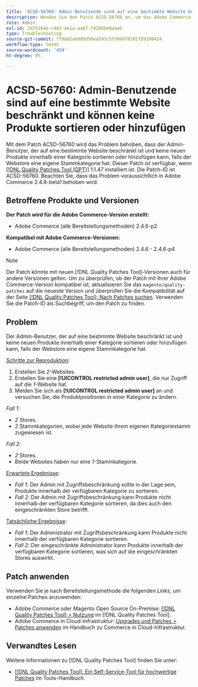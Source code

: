 ```yaml
---
title: 'ACSD-56760: Admin-Benutzende sind auf eine bestimmte Website beschränkt und können keine Produkte sortieren oder hinzufügen'
description: Wenden Sie den Patch ACSD-56760 an, um das Adobe Commerce-Problem zu beheben, bei dem der Admin-Benutzer, der auf eine bestimmte Website beschränkt ist und keine neuen Produkte innerhalb einer Kategorie sortieren oder hinzufügen kann, falls der Webstore eine eigene Stammkategorie hat.
role: Admin
exl-id: 2d75164e-c463-4e1a-aa6f-f420dbe0aaeb
type: Troubleshooting
source-git-commit: 7fdb02a6d89d50ea593c5fd99d78101f89198424
workflow-type: tm+mt
source-wordcount: '459'
ht-degree: 0%

---
```


# ACSD-56760: Admin-Benutzende sind auf eine bestimmte Website beschränkt und können keine Produkte sortieren oder hinzufügen

Mit dem Patch ACSD-56760 wird das Problem behoben, dass der Admin-Benutzer, der auf eine bestimmte Website beschränkt ist und keine neuen Produkte innerhalb einer Kategorie sortieren oder hinzufügen kann, falls der Webstore eine eigene Stammkategorie hat. Dieser Patch ist verfügbar, wenn [[!DNL Quality Patches Tool (QPT)]](/help/tools/quality-patches-tool/quality-patches-tool-to-self-serve-quality-patches.md) 1.1.47 installiert ist. Die Patch-ID ist ACSD-56760. Beachten Sie, dass das Problem voraussichtlich in Adobe Commerce 2.4.8-beta1 behoben wird.

## Betroffene Produkte und Versionen

**Der Patch wird für die Adobe Commerce-Version erstellt:**

* Adobe Commerce (alle Bereitstellungsmethoden) 2.4.6-p2

**Kompatibel mit Adobe Commerce-Versionen:**

* Adobe Commerce (alle Bereitstellungsmethoden) 2.4.6 - 2.4.6-p4

>[!NOTE]
>
>Der Patch könnte mit neuen [!DNL Quality Patches Tool]-Versionen auch für andere Versionen gelten. Um zu überprüfen, ob der Patch mit Ihrer Adobe Commerce-Version kompatibel ist, aktualisieren Sie das `magento/quality-patches` auf die neueste Version und überprüfen Sie die Kompatibilität auf der Seite [[!DNL Quality Patches Tool]: Nach Patches suchen](https://experienceleague.adobe.com/tools/commerce-quality-patches/index.html). Verwenden Sie die Patch-ID als Suchbegriff, um den Patch zu finden.

## Problem

Der Admin-Benutzer, der auf eine bestimmte Website beschränkt ist und keine neuen Produkte innerhalb einer Kategorie sortieren oder hinzufügen kann, falls der Webstore eine eigene Stammkategorie hat.

<u>Schritte zur Reproduktion</u>:

1. Erstellen Sie *2*-Websites.
1. Erstellen Sie eine **[!UICONTROL restricted admin user]**, die nur Zugriff auf die *1*-Website hat.
1. Melden Sie sich als **[!UICONTROL restricted admin user]** an und versuchen Sie, die Produktpositionen in einer Kategorie zu ändern.

*Fall 1*:

* *2* Stores.
* *2* Stammkategorien, wobei jede Website ihrem eigenen Kategoriestamm zugewiesen ist.

*Fall 2*:

* *2* Stores.
* Beide Websites haben nur eine *1*-Stammkategorie.

<u>Erwartete Ergebnisse</u>:

* *Fall 1*: Der Admin mit Zugriffsbeschränkung sollte in der Lage sein, Produkte innerhalb der verfügbaren Kategorie zu sortieren.
* *Fall 2*: Der Admin mit Zugriffsbeschränkung kann Produkte nicht innerhalb der verfügbaren Kategorie sortieren, da dies auch den eingeschränkten Store betrifft.

<u>Tatsächliche Ergebnisse</u>:

* *Fall 1*: Der Administrator mit Zugriffsbeschränkung kann Produkte nicht innerhalb der verfügbaren Kategorie sortieren.
* *Fall 2*: Der eingeschränkte Administrator kann Produkte innerhalb der verfügbaren Kategorie sortieren, was sich auf die eingeschränkten Stores auswirkt.

## Patch anwenden

Verwenden Sie je nach Bereitstellungsmethode die folgenden Links, um einzelne Patches anzuwenden:

* Adobe Commerce oder Magento Open Source On-Premise: [[!DNL Quality Patches Tool] > Nutzung](/help/tools/quality-patches-tool/usage.md) im [!DNL Quality Patches Tool].
* Adobe Commerce in Cloud-Infrastruktur: [Upgrades und Patches > Patches anwenden](https://experienceleague.adobe.com/docs/commerce-cloud-service/user-guide/develop/upgrade/apply-patches.html) im Handbuch zu Commerce in Cloud-Infrastruktur.

## Verwandtes Lesen

Weitere Informationen zu [!DNL Quality Patches Tool] finden Sie unter:

* [[!DNL Quality Patches Tool]: Ein Self-Service-Tool für hochwertige Patches](/help/tools/quality-patches-tool/quality-patches-tool-to-self-serve-quality-patches.md) im Tools-Handbuch.
